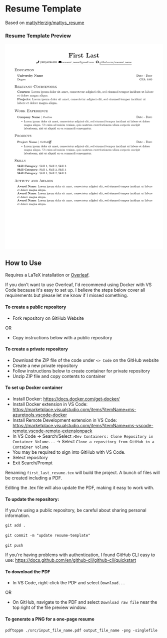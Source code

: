 # Resume Template

Based on [mattyHerzig/mattys_resume](https://github.com/mattyHerzig/mattys_resume/tree/main)

### Resume Template Preview
![Resume Template Preview](template_preview.png)

## How to Use
Requires a LaTeX installation or [Overleaf](https://www.overleaf.com/). 

If you don't want to use Overleaf, I'd recommend using Docker with VS Code because it's easy to set up. I believe the steps below cover all requirements but please let me know if I missed something.

#### To create a public repository
* Fork repository on GitHub Website

OR
* Copy instructions below with a public repository

#### To create a private repository
* Download the ZIP file of the code under `<> Code` on the GitHub website
* Create a new private repository
* Follow instructions below to create container for private repository
* Unzip ZIP file and copy contents to container

#### To set up Docker container
* Install Docker: <https://docs.docker.com/get-docker/>
* Install Docker extension in VS Code: <https://marketplace.visualstudio.com/items?itemName=ms-azuretools.vscode-docker>
* Install Remote Development extension in VS Code: <https://marketplace.visualstudio.com/items?itemName=ms-vscode-remote.vscode-remote-extensionpack>
* In VS Code -> Search/Select `>Dev Containers: Clone Repository in Container Volume...` -> Select `Clone a repository from GitHub in a Container Volume`
* You may be required to sign into GitHub with VS Code.
* Select repository
* Exit Search/Prompt

Renaming `first_last_resume.tex` will build the project. A bunch of files will be created including a PDF.

Editing the .tex file will also update the PDF, making it easy to work with.

#### To update the repository:

If you're using a public repository, be careful about sharing personal information.

```
git add .

git commit -m "update resume-template"

git push
```

If you're having problems with authentication, I found GitHub CLI easy to use: <https://docs.github.com/en/github-cli/github-cli/quickstart>


#### To download the PDF
* In VS Code, right-click the PDF and select `Download...`

OR

* On GitHub, navigate to the PDF and select `Download raw file` near the top right of the file preview window.

#### To generate a PNG for a one-page resume
```
pdftoppm ./src/input_file_name.pdf output_file_name -png -singlefile
```
